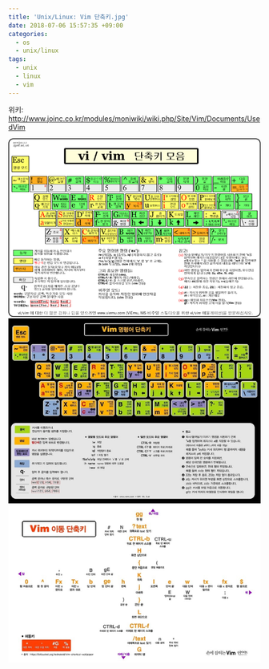 ```yaml
---
title: 'Unix/Linux: Vim 단축키.jpg'
date: 2018-07-06 15:57:35 +09:00
categories:
  - os
  - unix/linux
tags:
  - unix
  - linux
  - vim
---
```


위키: http://www.joinc.co.kr/modules/moniwiki/wiki.php/Site/Vim/Documents/UsedVim

![](/images/Unix-Linux-Vim-단축키-1.png)
![](/images/Unix-Linux-Vim-단축키-2.jpeg)
